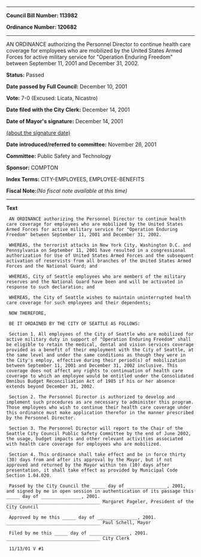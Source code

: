 

********

**Council Bill Number: 113982**
   
**Ordinance Number: 120682**
********

 AN ORDINANCE authorizing the Personnel Director to continue health care coverage for employees who are mobilized by the United States Armed Forces for active military service for "Operation Enduring Freedom" between September 11, 2001 and December 31, 2002.

**Status:** Passed
   
**Date passed by Full Council:** December 10, 2001
   
**Vote:** 7-0 (Excused: Licata, Nicastro)
   
**Date filed with the City Clerk:** December 14, 2001
   
**Date of Mayor's signature:** December 14, 2001
   
[(about the signature date)](/~public/approvaldate.htm)
   
   
   
**Date introduced/referred to committee:** November 26, 2001
   
**Committee:** Public Safety and Technology
   
**Sponsor:** COMPTON
   
   
**Index Terms:** CITY-EMPLOYEES, EMPLOYEE-BENEFITS

**Fiscal Note:**_(No fiscal note available at this time)_

********

**Text**
   
```
 AN ORDINANCE authorizing the Personnel Director to continue health care coverage for employees who are mobilized by the United States Armed Forces for active military service for "Operation Enduring Freedom" between September 11, 2001 and December 31, 2002.

 WHEREAS, the terrorist attacks in New York City, Washington D.C. and Pennsylvania on September 11, 2001 have resulted in a congressional authorization for Use of United States Armed Forces and the subsequent activation of reservists from all branches of the United States Armed Forces and the National Guard; and

 WHEREAS, City of Seattle employees who are members of the military reserves and the National Guard have been and will be activated in response to such declaration; and

 WHEREAS, the City of Seattle wishes to maintain uninterrupted health care coverage for such employees and their dependents;

 NOW THEREFORE,

 BE IT ORDAINED BY THE CITY OF SEATTLE AS FOLLOWS:

 Section 1. All employees of the City of Seattle who are mobilized for active military duty in support of "Operation Enduring Freedom" shall be eligible to retain the medical, dental and vision services coverage provided as a benefit of their employment with the City of Seattle, at the same level and under the same conditions as though they were in the City's employ, effective during their period(s) of mobilization between September 11, 2001 and December 31, 2002 inclusive. This coverage does not affect any rights to continuation of health care coverage to which an employee would be entitled under the Consolidated Omnibus Budget Reconciliation Act of 1985 if his or her absence extends beyond December 31, 2002.

 Section 2. The Personnel Director is authorized to develop and implement such procedures as are necessary to administer this program. Those employees who wish to continue their health care coverage under this ordinance must make application therefor in the manner prescribed by the Personnel Director.

 Section 3. The Personnel Director will report to the Chair of the Seattle City Council Public Safety Committee by the end of June 2002, the usage, budget impacts and other relevant activities associated with health care coverage for employees who are mobilized.

 Section 4. This ordinance shall take effect and be in force thirty (30) days from and after its approval by the Mayor, but if not approved and returned by the Mayor within ten (10) days after presentation, it shall take effect as provided by Municipal Code Section 1.04.020.

 Passed by the City Council the _____ day of _______________, 2001, and signed by me in open session in authentication of its passage this _____ day of _______________, 2001. ___________________________________ Margaret Pageler, President of the City Council

 Approved by me this _____ day of _______________, 2001. ___________________________________ Paul Schell, Mayor

 Filed by me this _____ day of _______________, 2001. ___________________________________ City Clerk

 11/13/01 V #1

```
